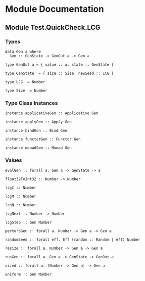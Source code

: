 # Module Documentation

## Module Test.QuickCheck.LCG

### Types

    data Gen a where
      Gen :: GenState -> GenOut a -> Gen a

    type GenOut a = { value :: a, state :: GenState }

    type GenState  = { size :: Size, newSeed :: LCG }

    type LCG  = Number

    type Size  = Number


### Type Class Instances

    instance applicativeGen :: Applicative Gen

    instance applyGen :: Apply Gen

    instance bindGen :: Bind Gen

    instance functorGen :: Functor Gen

    instance monadGen :: Monad Gen


### Values

    evalGen :: forall a. Gen a -> GenState -> a

    float32ToInt32 :: Number -> Number

    lcgC :: Number

    lcgM :: Number

    lcgN :: Number

    lcgNext :: Number -> Number

    lcgStep :: Gen Number

    perturbGen :: forall a. Number -> Gen a -> Gen a

    randomSeed :: forall eff. Eff (random :: Random | eff) Number

    resize :: forall a. Number -> Gen a -> Gen a

    runGen :: forall a. Gen a -> GenState -> GenOut a

    sized :: forall a. (Number -> Gen a) -> Gen a

    uniform :: Gen Number



